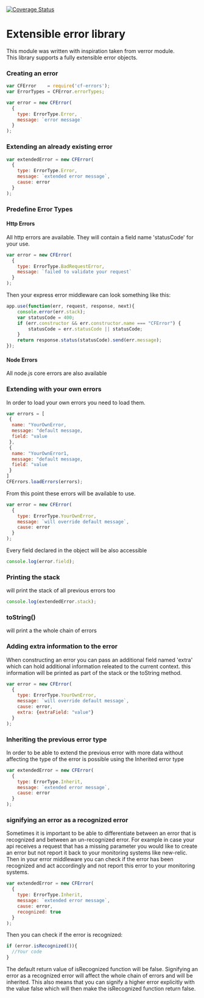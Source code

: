 [![Coverage Status](https://coveralls.io/repos/github/codefresh-io/cf-errors/badge.svg?branch=develop)](https://coveralls.io/github/codefresh-io/cf-errors?branch=develop)

# Extensible error library
This module was written with inspiration taken from verror module. <br/>
This library supports a fully extensible error objects.

### Creating an error
```javascript
var CFError    = require('cf-errors');
var ErrorTypes = CFError.errorTypes;

var error = new CFError(
  {
    type: ErrorType.Error,
    message: `error message`
  }
);
```

### Extending an already existing error
```javascript
var extendedError = new CFError(
  {
    type: ErrorType.Error,
    message: `extended error message`,
    cause: error
  }
);
```

### Predefine Error Types
#### Http Errors
All http errors are available.
They will contain a field name 'statusCode' for your use.
```javascript
var error = new CFError(
  {
    type: ErrorType.BadRequestError,
    message: `failed to validate your request`
  }
);
```
Then your express error middleware can look something like this:
```javascript
app.use(function(err, request, response, next){
    console.error(err.stack);
    var statusCode = 400;
    if (err.constructor && err.constructor.name === "CFError") { 
        statusCode = err.statusCode || statusCode;
    }
    return response.status(statusCode).send(err.message);
});
```
#### Node Errors
All node.js core errors are also available

### Extending with your own errors
In order to load your own errors you need to load them.
```javascript
var errors = [
 {
  name: "YourOwnError,
  message: "default message,
  field: "value
 },
 {
  name: "YourOwnError1,
  message: "default message,
  field: "value
 }
]
CFErrors.loadErrors(errors);
```
From this point these errors will be available to use.
```javascript
var error = new CFError(
  {
    type: ErrorType.YourOwnError,
    message: `will override default message`,
    cause: error
  }
);
```
Every field declared in the object will be also accessible
```javascript
console.log(error.field);
```

### Printing the stack
will print the stack of all previous errors too
```javascript
console.log(extendedError.stack);
```
### toString()
will print a the whole chain of errors

### Adding extra information to the error
When constructing an error you can pass an additional field named 'extra' which can hold additional information releated to the current context. this information will be printed as part of the stack or the toString method.
```javascript
var error = new CFError(
  {
    type: ErrorType.YourOwnError,
    message: `will override default message`,
    cause: error,
    extra: {extraField: "value"}
  }
);
```

### Inheriting the previous error type
In order to be able to extend the previous error with more data without affecting the type of the error is possible using the Inherited error type
```javascript
var extendedError = new CFError(
  {
    type: ErrorType.Inherit,
    message: `extended error message`,
    cause: error
  }
);
```

### signifying an error as a recognized error
Sometimes it is important to be able to differentiate between an error that is recognized and between an un-recognized error.
For example in case your api receives a request that has a missing parameter you would like to create an error but not report it back to your monitoring systems like new-relic.
Then in your error middleware you can check if the error has been recognized and act accordingly and not report this error to your monitoring systems.
```javascript
var extendedError = new CFError(
  {
    type: ErrorType.Inherit,
    message: `extended error message`,
    cause: error,
    recognized: true
  }
);
```
Then you can check if the error is recognized:
```javascript
if (error.isRecognized()){
  //Your code
}
```
The default return value of isRecognized function will be false.
Signifying an error as a recognized error will affect the whole chain of errors and will be inherited.
This also means that you can signify a higher error explicitly with the value false which will then make the isRecognized function return false.

